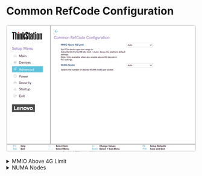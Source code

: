 # Common RefCode Configuration #

![](./img/ts_amd_commonrefcodeconfiguration.png)

<details><summary>MMIO Above 4G Limit</summary>

Set PCIe device aperture range to Auto/40/42/44/46/48 bits limit.

Options:

1. **Auto**. Keeps the platform default settings. - Default.
1. 40
1. 42
1. 44
1. 46
1. 48

| WMI Setting name | Values | SVP or SMP Req'd | AMD/Intel |
|:---|:---|:---|:---|
| MmioAbove4GLimit | Auto, 40, 42, 44, 46, 48 | yes | AMD |

</details>

<details><summary>NUMA Nodes</summary>

Whether to enable Non-Uniform Memory Access (NUMA).

Options:

1.  **Enabled** - Default.
2.  Disabled.

| WMI Setting name | Values | SVP or SMP Req'd | AMD/Intel |
|:---|:---|:---|:---|
| NUMA | NPS1, NPS2, NPS4, Auto | yes | both |

</details>
